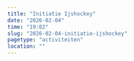 ```yaml
---
title: "Initiatie Ijshockey"
date: "2026-02-04"
time: "19:02"
slug: "2026-02-04-initiatie-ijshockey"
pagetype: "activiteiten"
location: ""
---
```




